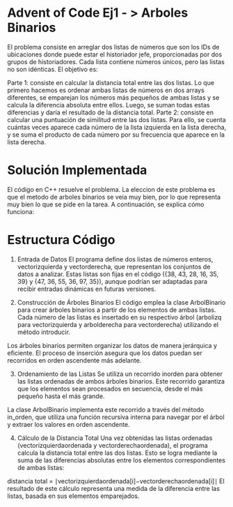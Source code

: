 
# Advent of Code Ej1 - > Arboles Binarios
El problema consiste en arreglar dos listas de números que son los IDs de ubicaciones donde puede estar el historiador jefe, proporcionadas por dos grupos de historiadores. Cada lista contiene números únicos, pero las listas no son idénticas. El objetivo es:

Parte 1: consiste en calcular la distancia total entre las dos listas. Lo que primero hacemos es ordenar ambas listas de números en dos arrays diferentes, se emparejan los números más pequeños de ambas listas y se calcula la diferencia absoluta entre ellos. Luego, se suman todas estas diferencias y daría el resultado de la distancia total.
Parte 2: consiste en calcular una puntuación de similitud entre las dos listas. Para ello, se cuenta cuántas veces aparece cada número de la lista izquierda en la lista derecha, y se suma el producto de cada número por su frecuencia que aparece en la lista derecha.

# Solución Implementada
El código en C++ resuelve el problema. La eleccion de este problema es que el metodo de arboles binarios se veia muy bien, por lo que representa muy bien lo que se pide en la tarea.
A continuación, se explica cómo funciona:
# Estructura Código
1. Entrada de Datos
El programa define dos listas de números enteros, vectorizquierda y vectorderecha, que representan los conjuntos de datos a analizar. Estas listas son fijas en el código ({38, 43, 28, 16, 35, 39} y {47, 36, 55, 36, 97, 35}), aunque podrían ser adaptadas para recibir entradas dinámicas en futuras versiones.

2. Construcción de Árboles Binarios
El código emplea la clase ArbolBinario para crear árboles binarios a partir de los elementos de ambas listas. Cada número de las listas es insertado en su respectivo árbol (arbolizq para vectorizquierda y arbolderecha para vectorderecha) utilizando el método introducir.

Los árboles binarios permiten organizar los datos de manera jerárquica y eficiente. El proceso de inserción asegura que los datos puedan ser recorridos en orden ascendente más adelante.

3. Ordenamiento de las Listas
Se utiliza un recorrido inorden para obtener las listas ordenadas de ambos árboles binarios. Este recorrido garantiza que los elementos sean procesados en secuencia, desde el más pequeño hasta el más grande.

La clase ArbolBinario implementa este recorrido a través del método in_orden, que utiliza una función recursiva interna para navegar por el árbol y extraer los valores en orden ascendente.

4. Cálculo de la Distancia Total
Una vez obtenidas las listas ordenadas (vectorizquierdaordenada y vectorderechaordenada), el programa calcula la distancia total entre las dos listas. Esto se logra mediante la suma de las diferencias absolutas entre los elementos correspondientes de ambas listas:

distancia total = ∣vectorizquierdaordenada[i]−vectorderechaordenada[i]∣
El resultado de este cálculo representa una medida de la diferencia entre las listas, basada en sus elementos emparejados.
